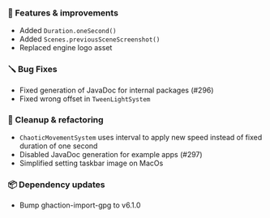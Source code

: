 ### 🚀 Features & improvements

- Added `Duration.oneSecond()`
- Added `Scenes.previousSceneScreenshot()`
- Replaced engine logo asset

### 🪛 Bug Fixes

- Fixed generation of JavaDoc for internal packages (#296)
- Fixed wrong offset in `TweenLightSystem`

### 🧽 Cleanup & refactoring

- `ChaoticMovementSystem` uses interval to apply new speed instead of fixed duration of one second
- Disabled JavaDoc generation for example apps (#297)
- Simplified setting taskbar image on MacOs

### 📦 Dependency updates

- Bump ghaction-import-gpg to v6.1.0